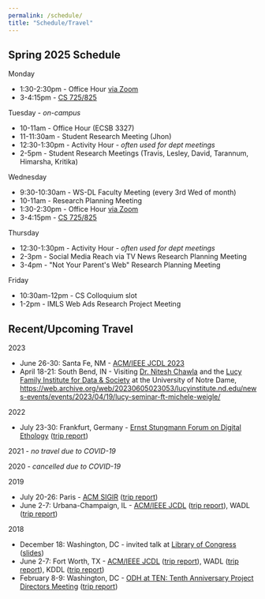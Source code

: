 ```yaml
---
permalink: /schedule/
title: "Schedule/Travel"
---
```


## Spring 2025 Schedule

Monday

* 1:30-2:30pm - Office Hour [via Zoom](https://odu.zoom.us/j/96490523173?pwd=jrGXkzTq81UyavD0lqkQu2mfqyRzbi.1)
* 3-4:15pm - [CS 725/825](https://weiglemc.github.io/teaching/2025-spr-cs725825)

Tuesday - *on-campus*

* 10-11am - Office Hour (ECSB 3327)
* 11-11:30am - Student Research Meeting (Jhon)
* 12:30-1:30pm - Activity Hour - *often used for dept meetings*
* 2-5pm - Student Research Meetings (Travis, Lesley, David, Tarannum, Himarsha, Kritika)

Wednesday

* 9:30-10:30am - WS-DL Faculty Meeting (every 3rd Wed of month)
* 10-11am - Research Planning Meeting
* 1:30-2:30pm - Office Hour [via Zoom](https://odu.zoom.us/j/96490523173?pwd=jrGXkzTq81UyavD0lqkQu2mfqyRzbi.1)
* 3-4:15pm - [CS 725/825](https://weiglemc.github.io/teaching/2025-spr-cs725825)

Thursday

* 12:30-1:30pm - Activity Hour - *often used for dept meetings*
* 2-3pm - Social Media Reach via TV News Research Planning Meeting
* 3-4pm - "Not Your Parent's Web" Research Planning Meeting

Friday

* 10:30am-12pm - CS Colloquium slot
* 1-2pm - IMLS Web Ads Research Project Meeting

## Recent/Upcoming Travel

2023

* June 26-30: Santa Fe, NM - [ACM/IEEE JCDL 2023](https://2023.jcdl.org/)
* April 18-21: South Bend, IN - Visiting [Dr. Nitesh Chawla](https://lucyinstitute.nd.edu/people/leadership-team/nitesh-chawla/) and the [Lucy Family Institute for Data & Society](https://lucyinstitute.nd.edu/) at the University of Notre Dame, <https://web.archive.org/web/20230605023053/lucyinstitute.nd.edu/news-events/events/2023/04/19/lucy-seminar-ft-michele-weigle/>

2022

* July 23-30: Frankfurt, Germany  - [Ernst Stungmann Forum on Digital Ethology](https://www.esforum.de/forums/ESF34_Digital_Ethology.html) ([trip report](https://ws-dl.blogspot.com/2022/08/2022-08-03-ernst-strungmann-forum-on.html))

2021 - *no travel due to COVID-19*

2020 - *cancelled due to COVID-19*

2019

* July 20-26: Paris - [ACM SIGIR](http://sigir.org/sigir2019/) ([trip report](https://ws-dl.blogspot.com/2019/07/2019-07-30-sigir-2019-in-paris-trip.html))
* June 2-7: Urbana-Champaign, IL - [ACM/IEEE JCDL](http://2019.jcdl.org) ([trip report](https://ws-dl.blogspot.com/2019/06/2019-06-05-joint-conference-on-digital.html)), WADL ([trip report](https://ws-dl.blogspot.com/2019/06/2019-06-20-web-archiving-and-digital.html))

2018

* December 18: Washington, DC - invited talk at [Library of Congress](https://www.loc.gov) ([slides](https://www.slideshare.net/mweigle/wsdls-work-towards-enabling-personal-use-of-web-archives-126145392))
* June 2-7: Fort Worth, TX - [ACM/IEEE JCDL](http://2018.jcdl.org) ([trip report](http://ws-dl.blogspot.com/2018/06/2018-06-08-joint-conference-on-digital_8.html)), WADL ([trip report](http://ws-dl.blogspot.com/2018/06/2018-06-11-web-archive-and-digital.html)), KDDL ([trip report](http://ws-dl.blogspot.com/2018/06/2018-06-11-knowledge-discovery-from.html))
* February 8-9: Washington, DC - [ODH at TEN: Tenth Anniversary Project Directors Meeting](https://www.neh.gov/divisions/odh/grant-news/odh-ten-our-tenth-anniversary-project-directors-meeting) ([trip report](http://ws-dl.blogspot.com/2018/03/2018-03-12-neh-odh-project-directors.html))
